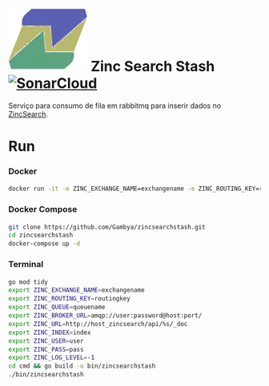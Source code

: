 # <img src=https://github.com/Gambya/zincsearchstash/blob/main/logo.png> Zinc Search Stash      [![SonarCloud](https://sonarcloud.io/images/project_badges/sonarcloud-black.svg)](https://sonarcloud.io/summary/new_code?id=Gambya_zincsearchstash)

Serviço para consumo de fila em rabbitmq para inserir dados no [ZincSearch](https://docs.zincsearch.com/).

# Run

### Docker

```sh
docker run -it -e ZINC_EXCHANGE_NAME=exchangename -e ZINC_ROUTING_KEY=routingkey -e ZINC_QUEUE=queuename -e ZINC_BROKER_URL=amqp://user:password@host:port/ -e ZINC_URL=http://host_zincsearch/api/%s/_doc -e ZINC_INDEX=index -e ZINC_USER=user -e ZINC_PASS=password -e ZINC_LOG_LEVEL=-1 gambya/zincsearchstash:0.0.1-alpine
```

### Docker Compose

```sh
git clone https://github.com/Gambya/zincsearchstash.git
cd zincsearchstash
docker-compose up -d
```

### Terminal

```sh
go mod tidy
export ZINC_EXCHANGE_NAME=exchangename
export ZINC_ROUTING_KEY=routingkey
export ZINC_QUEUE=queuename
export ZINC_BROKER_URL=amqp://user:password@host:port/
export ZINC_URL=http://host_zincsearch/api/%s/_doc
export ZINC_INDEX=index
export ZINC_USER=user
export ZINC_PASS=pass
export ZINC_LOG_LEVEL=-1
cd cmd && go build -o bin/zincsearchstash
./bin/zincsearchstash
```

